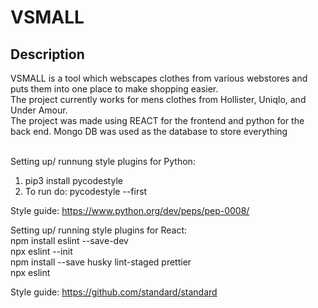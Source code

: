 # VSMALL


## Description<br>
VSMALL is a tool which webscapes clothes from various webstores and puts them into one place to make shopping easier.<br>
The project currently works for mens clothes from Hollister, Uniqlo, and Under Amour.<br>
The project was made using REACT for the frontend and python for the back end. Mongo DB was used as the database to store everything<br><br>

Setting up/ runnung style plugins for Python:
1. pip3 install pycodestyle
2. To run do: pycodestyle --first <fileName> 

Style guide: https://www.python.org/dev/peps/pep-0008/ <br>

Setting up/ running style plugins for React:<br>
npm install eslint --save-dev <br>
npx eslint --init <br>
npm install --save husky lint-staged prettier <br>
npx eslint <your file> <br>

Style guide: https://github.com/standard/standard
